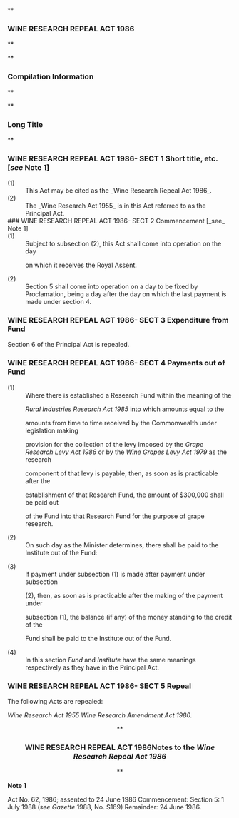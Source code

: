 **

###  WINE RESEARCH REPEAL ACT 1986 
**


**

###  Compilation Information 
**





**

###  Long Title 
**
###  WINE RESEARCH REPEAL ACT 1986- SECT 1  Short title, etc. [_see_ Note 1] 
<dt>(1)</dt><dd>This Act may be cited as the _Wine Research Repeal Act 1986_.</dd> <dt>(2)</dt><dd>The _Wine Research Act 1955_ is in this Act referred to as the Principal Act. </dd> 
###  WINE RESEARCH REPEAL ACT 1986- SECT 2  Commencement [_see_ Note 1] 
<dt>(1)</dt><dd>Subject to subsection (2), this Act shall come into operation on the day

on which it receives the Royal Assent.</dd> <dt>(2)</dt><dd>Section 5 shall come into operation on a day to be fixed by Proclamation, being a day after the day on which the last payment is made under section 4\. </dd> 
###  WINE RESEARCH REPEAL ACT 1986- SECT 3  Expenditure from Fund 
Section 6 of the Principal Act is repealed.

 
###  WINE RESEARCH REPEAL ACT 1986- SECT 4  Payments out of Fund 
<dt>(1)</dt><dd>Where there is established a Research Fund within the meaning of the

_Rural Industries Research Act 1985_ into which amounts equal to the

amounts from time to time received by the Commonwealth under legislation making

provision for the collection of the levy imposed by the _Grape Research Levy Act 1986_ or by the _Wine Grapes Levy Act 1979_ as the research

component of that levy is payable, then, as soon as is practicable after the

establishment of that Research Fund, the amount of $300,000 shall be paid out

of the Fund into that Research Fund for the purpose of grape research.</dd> <dt>(2)</dt><dd>On such day as the Minister determines, there shall be paid to the Institute out of the Fund: </dd> 

<dt>(3)</dt><dd>If payment under subsection (1) is made after payment under subsection

(2), then, as soon as is practicable after the making of the payment under

subsection (1), the balance (if any) of the money standing to the credit of the

Fund shall be paid to the Institute out of the Fund.</dd> <dt>(4)</dt><dd>In this section _Fund_ and _Institute_ have the same meanings respectively as they have in the Principal Act. </dd> 
###  WINE RESEARCH REPEAL ACT 1986- SECT 5  Repeal 
The following Acts are repealed:

 
<dl compact=""><dl compact="">

_Wine Research Act 1955_ _Wine Research Amendment Act 1980._  </dl></dl>

<center>**

###  WINE RESEARCH REPEAL ACT 1986<centreit>Notes to the _Wine Research Repeal Act 1986_ </centreit>
**</center>

**Note 1**

Act No.&#160;62, 1986; assented to 24 June 1986 
Commencement: Section 5: 1 July 1988 (_see Gazette_ 1988, No. S169) 
Remainder: 24 June 1986.

 


